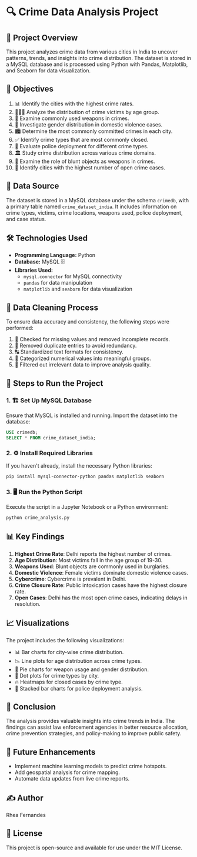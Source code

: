 # 🔍 Crime Data Analysis Project

## 📌 Project Overview
This project analyzes crime data from various cities in India to uncover patterns, trends, and insights into crime distribution. The dataset is stored in a MySQL database and is processed using Python with Pandas, Matplotlib, and Seaborn for data visualization.

## 🎯 Objectives
1. 📊 Identify the cities with the highest crime rates.
2. 👶👨‍🦳 Analyze the distribution of crime victims by age group.
3. 🔫 Examine commonly used weapons in crimes.
4. 🚨 Investigate gender distribution in domestic violence cases.
5. 🏙️ Determine the most commonly committed crimes in each city.
6. ✅ Identify crime types that are most commonly closed.
7. 👮 Evaluate police deployment for different crime types.
8. 🏛️ Study crime distribution across various crime domains.
9. 🔨 Examine the role of blunt objects as weapons in crimes.
10. 🏢 Identify cities with the highest number of open crime cases.

## 📂 Data Source
The dataset is stored in a MySQL database under the schema `crimedb`, with a primary table named `crime_dataset_india`. It includes information on crime types, victims, crime locations, weapons used, police deployment, and case status.

## 🛠️ Technologies Used
- **Programming Language:** Python 
- **Database:** MySQL 🗄
- **Libraries Used:**
  - `mysql.connector` for MySQL connectivity 
  - `pandas` for data manipulation 
  - `matplotlib` and `seaborn` for data visualization 

## 🧹 Data Cleaning Process
To ensure data accuracy and consistency, the following steps were performed:
1. 🧐 Checked for missing values and removed incomplete records.
2. 🔄 Removed duplicate entries to avoid redundancy.
3. 🔠 Standardized text formats for consistency.
4. 📏 Categorized numerical values into meaningful groups.
5. 🚫 Filtered out irrelevant data to improve analysis quality.

## 🚀 Steps to Run the Project
### 1. 🏗️ Set Up MySQL Database
Ensure that MySQL is installed and running. Import the dataset into the database:
```sql
USE crimedb;
SELECT * FROM crime_dataset_india;
```

### 2. ⚙️ Install Required Libraries
If you haven't already, install the necessary Python libraries:
```bash
pip install mysql-connector-python pandas matplotlib seaborn
```

### 3. 🖥️ Run the Python Script
Execute the script in a Jupyter Notebook or a Python environment:
```bash
python crime_analysis.py
```

## 📊 Key Findings
1. **Highest Crime Rate**: Delhi reports the highest number of crimes.
2. **Age Distribution**: Most victims fall in the age group of 19-30.
3. **Weapons Used**: Blunt objects are commonly used in burglaries.
4. **Domestic Violence**: Female victims dominate domestic violence cases.
5. **Cybercrime**: Cybercrime is prevalent in Delhi.
6. **Crime Closure Rate**: Public intoxication cases have the highest closure rate.
7. **Open Cases**: Delhi has the most open crime cases, indicating delays in resolution.

## 📈 Visualizations
The project includes the following visualizations:
- 📊 Bar charts for city-wise crime distribution.
- 📉 Line plots for age distribution across crime types.
- 🥧 Pie charts for weapon usage and gender distribution.
- 🎯 Dot plots for crime types by city.
- 🔥 Heatmaps for closed cases by crime type.
- 📏 Stacked bar charts for police deployment analysis.

## 🏁 Conclusion
The analysis provides valuable insights into crime trends in India. The findings can assist law enforcement agencies in better resource allocation, crime prevention strategies, and policy-making to improve public safety.

## 🔮 Future Enhancements
-  Implement machine learning models to predict crime hotspots.
-  Add geospatial analysis for crime mapping.
-  Automate data updates from live crime reports.

## ✍️ Author
Rhea Fernandes

## 📜 License
This project is open-source and available for use under the MIT License.

